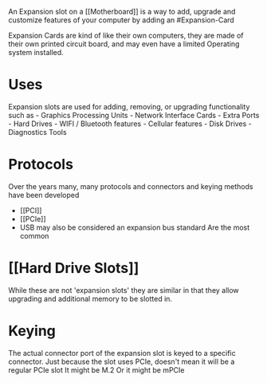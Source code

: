 An Expansion slot on a [[Motherboard]] is a way to add, upgrade and customize features of your computer by adding an #Expansion-Card

Expansion Cards are kind of like their own computers, they are made of their own printed circuit board, and may even have a limited Operating system installed.

# Uses
Expansion slots are used for adding, removing, or upgrading functionality such as
	- Graphics Processing Units
	- Network Interface Cards
	- Extra Ports
	- Hard Drives
	- WIFI / Bluetooth features
	- Cellular features
	- Disk Drives
	- Diagnostics Tools

# Protocols
Over the years many, many protocols and connectors and keying methods have been developed
- [[PCI]]
- [[PCIe]]
- USB may also be considered an expansion bus standard
Are the most common

# [[Hard Drive Slots]]
While these are not 'expansion slots' they are similar in that they allow upgrading and additional memory to be slotted in.

# Keying
The actual connector port of the expansion slot is keyed to a specific connector.
Just because the slot uses PCIe, doesn't mean it will be a regular PCIe slot
	It might be M.2
		Or it might be mPCIe